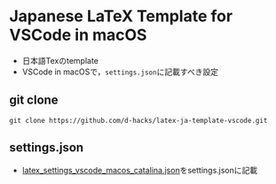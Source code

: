 # Japanese LaTeX Template for VSCode in macOS

- 日本語Texのtemplate
- VSCode in macOSで，`settings.json`に記載すべき設定

## git clone
```
git clone https://github.com/d-hacks/latex-ja-template-vscode.git
```

## settings.json
- [latex_settings_vscode_macos_catalina.json](https://gist.github.com/tanimutomo/73d744bda8eaeed6fa9d900bc7489346)をsettings.jsonに記載
